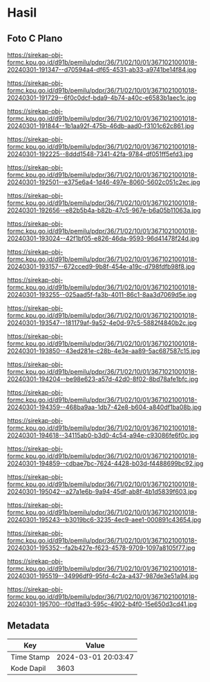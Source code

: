 # Hasil

## Foto C Plano

https://sirekap-obj-formc.kpu.go.id/d91b/pemilu/pdpr/36/71/02/10/01/3671021001018-20240301-191347--d70594a4-df65-4531-ab33-a9741be14f84.jpg

https://sirekap-obj-formc.kpu.go.id/d91b/pemilu/pdpr/36/71/02/10/01/3671021001018-20240301-191729--6f0c0dcf-bda9-4b74-a40c-e6583b1aec1c.jpg

https://sirekap-obj-formc.kpu.go.id/d91b/pemilu/pdpr/36/71/02/10/01/3671021001018-20240301-191844--1b1aa92f-475b-46db-aad0-f3101c62c861.jpg

https://sirekap-obj-formc.kpu.go.id/d91b/pemilu/pdpr/36/71/02/10/01/3671021001018-20240301-192225--8ddd1548-7341-42fa-9784-df051ff5efd3.jpg

https://sirekap-obj-formc.kpu.go.id/d91b/pemilu/pdpr/36/71/02/10/01/3671021001018-20240301-192501--e375e6a4-1d46-497e-8060-5602c051c2ec.jpg

https://sirekap-obj-formc.kpu.go.id/d91b/pemilu/pdpr/36/71/02/10/01/3671021001018-20240301-192656--e82b5b4a-b82b-47c5-967e-b6a05b11063a.jpg

https://sirekap-obj-formc.kpu.go.id/d91b/pemilu/pdpr/36/71/02/10/01/3671021001018-20240301-193024--42f1bf05-e826-46da-9593-96d41478f24d.jpg

https://sirekap-obj-formc.kpu.go.id/d91b/pemilu/pdpr/36/71/02/10/01/3671021001018-20240301-193157--672cced9-9b8f-454e-a19c-d798fdfb98f8.jpg

https://sirekap-obj-formc.kpu.go.id/d91b/pemilu/pdpr/36/71/02/10/01/3671021001018-20240301-193255--025aad5f-fa3b-4011-86c1-8aa3d7069d5e.jpg

https://sirekap-obj-formc.kpu.go.id/d91b/pemilu/pdpr/36/71/02/10/01/3671021001018-20240301-193547--181179af-9a52-4e0d-97c5-5882f4840b2c.jpg

https://sirekap-obj-formc.kpu.go.id/d91b/pemilu/pdpr/36/71/02/10/01/3671021001018-20240301-193850--43ed281e-c28b-4e3e-aa89-5ac687587c15.jpg

https://sirekap-obj-formc.kpu.go.id/d91b/pemilu/pdpr/36/71/02/10/01/3671021001018-20240301-194204--be98e623-a57d-42d0-8f02-8bd78afe1bfc.jpg

https://sirekap-obj-formc.kpu.go.id/d91b/pemilu/pdpr/36/71/02/10/01/3671021001018-20240301-194359--468ba9aa-1db7-42e8-b604-a840df1ba08b.jpg

https://sirekap-obj-formc.kpu.go.id/d91b/pemilu/pdpr/36/71/02/10/01/3671021001018-20240301-194618--34115ab0-b3d0-4c54-a94e-c93086fe6f0c.jpg

https://sirekap-obj-formc.kpu.go.id/d91b/pemilu/pdpr/36/71/02/10/01/3671021001018-20240301-194859--cdbae7bc-7624-4428-b03d-f4488699bc92.jpg

https://sirekap-obj-formc.kpu.go.id/d91b/pemilu/pdpr/36/71/02/10/01/3671021001018-20240301-195042--a27a1e6b-9a94-45df-ab8f-4b1d5839f603.jpg

https://sirekap-obj-formc.kpu.go.id/d91b/pemilu/pdpr/36/71/02/10/01/3671021001018-20240301-195243--b3019bc6-3235-4ec9-aee1-000891c43654.jpg

https://sirekap-obj-formc.kpu.go.id/d91b/pemilu/pdpr/36/71/02/10/01/3671021001018-20240301-195352--fa2b427e-f623-4578-9709-1097a8105f77.jpg

https://sirekap-obj-formc.kpu.go.id/d91b/pemilu/pdpr/36/71/02/10/01/3671021001018-20240301-195519--34996df9-95fd-4c2a-a437-987de3e51a94.jpg

https://sirekap-obj-formc.kpu.go.id/d91b/pemilu/pdpr/36/71/02/10/01/3671021001018-20240301-195700--f0d1fad3-595c-4902-b4f0-15e650d3cd41.jpg


## Metadata

| Key        | Value               |
| ---------- | ------------------- |
| Time Stamp | 2024-03-01 20:03:47 |
| Kode Dapil | 3603                |



